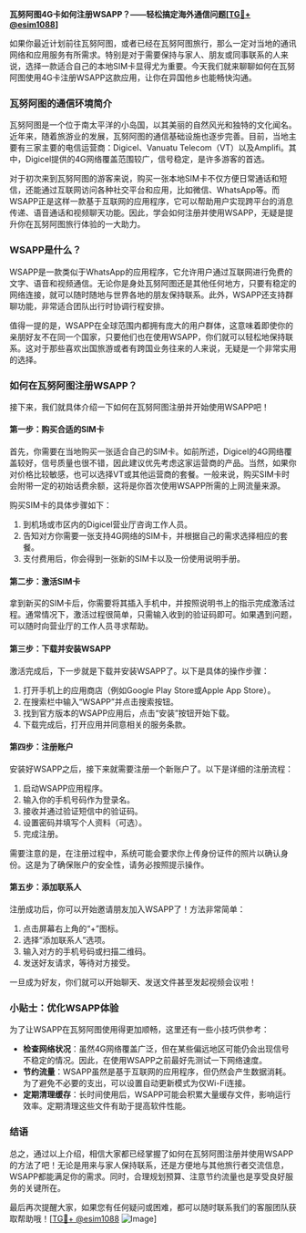 **瓦努阿图4G卡如何注册WSAPP？——轻松搞定海外通信问题[[TG💪+ @esim1088](https://t.me/s/esim1088)]**

如果你最近计划前往瓦努阿图，或者已经在瓦努阿图旅行，那么一定对当地的通讯网络和应用服务有所需求。特别是对于需要保持与家人、朋友或同事联系的人来说，选择一款适合自己的本地SIM卡显得尤为重要。今天我们就来聊聊如何在瓦努阿图使用4G卡注册WSAPP这款应用，让你在异国他乡也能畅快沟通。

### 瓦努阿图的通信环境简介

瓦努阿图是一个位于南太平洋的小岛国，以其美丽的自然风光和独特的文化闻名。近年来，随着旅游业的发展，瓦努阿图的通信基础设施也逐步完善。目前，当地主要有三家主要的电信运营商：Digicel、Vanuatu Telecom（VT）以及Amplifi。其中，Digicel提供的4G网络覆盖范围较广，信号稳定，是许多游客的首选。

对于初次来到瓦努阿图的游客来说，购买一张本地SIM卡不仅方便日常通话和短信，还能通过互联网访问各种社交平台和应用，比如微信、WhatsApp等。而WSAPP正是这样一款基于互联网的应用程序，它可以帮助用户实现跨平台的消息传递、语音通话和视频聊天功能。因此，学会如何注册并使用WSAPP，无疑是提升你在瓦努阿图旅行体验的一大助力。

### WSAPP是什么？

WSAPP是一款类似于WhatsApp的应用程序，它允许用户通过互联网进行免费的文字、语音和视频通信。无论你是身处瓦努阿图还是其他任何地方，只要有稳定的网络连接，就可以随时随地与世界各地的朋友保持联系。此外，WSAPP还支持群聊功能，非常适合团队出行时协调行程安排。

值得一提的是，WSAPP在全球范围内都拥有庞大的用户群体，这意味着即使你的亲朋好友不在同一个国家，只要他们也在使用WSAPP，你们就可以轻松地保持联系。这对于那些喜欢出国旅游或者有跨国业务往来的人来说，无疑是一个非常实用的选择。

### 如何在瓦努阿图注册WSAPP？

接下来，我们就具体介绍一下如何在瓦努阿图注册并开始使用WSAPP吧！

#### 第一步：购买合适的SIM卡

首先，你需要在当地购买一张适合自己的SIM卡。如前所述，Digicel的4G网络覆盖较好，信号质量也很不错，因此建议优先考虑这家运营商的产品。当然，如果你对价格比较敏感，也可以选择VT或其他运营商的套餐。一般来说，购买SIM卡时会附带一定的初始话费余额，这将是你首次使用WSAPP所需的上网流量来源。

购买SIM卡的具体步骤如下：
1. 到机场或市区内的Digicel营业厅咨询工作人员。
2. 告知对方你需要一张支持4G网络的SIM卡，并根据自己的需求选择相应的套餐。
3. 支付费用后，你会得到一张新的SIM卡以及一份使用说明手册。

#### 第二步：激活SIM卡

拿到新买的SIM卡后，你需要将其插入手机中，并按照说明书上的指示完成激活过程。通常情况下，激活过程很简单，只需输入收到的验证码即可。如果遇到问题，可以随时向营业厅的工作人员寻求帮助。

#### 第三步：下载并安装WSAPP

激活完成后，下一步就是下载并安装WSAPP了。以下是具体的操作步骤：

1. 打开手机上的应用商店（例如Google Play Store或Apple App Store）。
2. 在搜索栏中输入“WSAPP”并点击搜索按钮。
3. 找到官方版本的WSAPP应用后，点击“安装”按钮开始下载。
4. 下载完成后，打开应用并同意相关的服务条款。

#### 第四步：注册账户

安装好WSAPP之后，接下来就需要注册一个新账户了。以下是详细的注册流程：

1. 启动WSAPP应用程序。
2. 输入你的手机号码作为登录名。
3. 接收并通过验证短信中的验证码。
4. 设置密码并填写个人资料（可选）。
5. 完成注册。

需要注意的是，在注册过程中，系统可能会要求你上传身份证件的照片以确认身份。这是为了确保账户的安全性，请务必按照提示操作。

#### 第五步：添加联系人

注册成功后，你可以开始邀请朋友加入WSAPP了！方法非常简单：

1. 点击屏幕右上角的“+”图标。
2. 选择“添加联系人”选项。
3. 输入对方的手机号码或扫描二维码。
4. 发送好友请求，等待对方接受。

一旦成为好友，你们就可以开始聊天、发送文件甚至发起视频会议啦！

### 小贴士：优化WSAPP体验

为了让WSAPP在瓦努阿图使用得更加顺畅，这里还有一些小技巧供参考：

- **检查网络状况**：虽然4G网络覆盖广泛，但在某些偏远地区可能仍会出现信号不稳定的情况。因此，在使用WSAPP之前最好先测试一下网络速度。
- **节约流量**：WSAPP虽然是基于互联网的应用程序，但仍然会产生数据消耗。为了避免不必要的支出，可以设置自动更新模式为仅Wi-Fi连接。
- **定期清理缓存**：长时间使用后，WSAPP可能会积累大量缓存文件，影响运行效率。定期清理这些文件有助于提高软件性能。

### 结语

总之，通过以上介绍，相信大家都已经掌握了如何在瓦努阿图注册并使用WSAPP的方法了吧！无论是用来与家人保持联系，还是方便地与其他旅行者交流信息，WSAPP都能满足你的需求。同时，合理规划预算、注意节约流量也是享受良好服务的关键所在。

最后再次提醒大家，如果您有任何疑问或困难，都可以随时联系我们的客服团队获取帮助哦！[[TG💪+ @esim1088](https://t.me/s/esim1088) ![Image](https://i.postimg.cc/4NQfJmqS/Snipaste-2025-05-13-00-14-12.png)]
